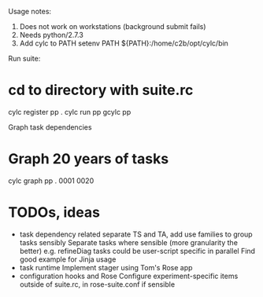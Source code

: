 Usage notes:

1. Does not work on workstations (background submit fails)
2. Needs python/2.7.3
3. Add cylc to PATH
setenv PATH ${PATH}:/home/c2b/opt/cylc/bin

Run suite:

# cd to directory with suite.rc
cylc register pp .
cylc run pp
gcylc pp

Graph task dependencies

# Graph 20 years of tasks
cylc graph pp . 0001 0020

# TODOs, ideas
- task dependency related
separate TS and TA, add 
use families to group tasks sensibly
Separate tasks where sensible (more granularity the better)
  e.g. refineDiag tasks could be user-script specific in parallel
Find good example for Jinja usage
- task runtime
Implement stager using Tom's Rose app
- configuration hooks and Rose
Configure experiment-specific items outside of suite.rc, in rose-suite.conf if sensible
